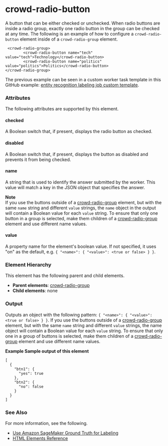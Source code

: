 # crowd\-radio\-button<a name="sms-ui-template-crowd-radio-button"></a>

A button that can be either checked or unchecked\. When radio buttons are inside a radio group, exactly one radio button in the group can be checked at any time\. The following is an example of how to configure a `crowd-radio-button` element inside of a `crowd-radio-group` element\.

```
 <crowd-radio-group>
        <crowd-radio-button name="tech" value="tech">Technology</crowd-radio-button>
        <crowd-radio-button name="politics" value="politics">Politics</crowd-radio-button>
</crowd-radio-group>
```

The previous example can be seen in a custom worker task template in this GitHub example: [entity recognition labeling job custom template](https://github.com/aws-samples/amazon-sagemaker-ground-truth-task-uis/blob/master/text/named-entity-recognition-with-additional-classification.liquid.html)\.

### Attributes<a name="radio-button-attributes"></a>

The following attributes are supported by this element\.

#### checked<a name="radio-button-attributes-checked"></a>

A Boolean switch that, if present, displays the radio button as checked\.

#### disabled<a name="radio-button-attributes-disabled"></a>

A Boolean switch that, if present, displays the button as disabled and prevents it from being checked\.

#### name<a name="radio-button-attributes-name"></a>

A string that is used to identify the answer submitted by the worker\. This value will match a key in the JSON object that specifies the answer\.

**Note**  
If you use the buttons outside of a [crowd\-radio\-group](sms-ui-template-crowd-radio-group.md) element, but with the same `name` string and different `value` strings, the `name` object in the output will contain a Boolean value for each `value` string\. To ensure that only one button in a group is selected, make them children of a [crowd\-radio\-group](sms-ui-template-crowd-radio-group.md) element and use different name values\.

#### value<a name="radio-button-attributes-value"></a>

A property name for the element's boolean value\. If not specified, it uses "on" as the default, e\.g\. `{ "<name>": { "<value>": <true or false> } }`\.

### Element Hierarchy<a name="radio-button-element-hierarchy"></a>

This element has the following parent and child elements\.
+ **Parent elements**: [crowd\-radio\-group](sms-ui-template-crowd-radio-group.md)
+ **Child elements**: none

### Output<a name="radio-button-output"></a>

Outputs an object with the following pattern: `{ "<name>": { "<value>": <true or false> } }`\. If you use the buttons outside of a [crowd\-radio\-group](sms-ui-template-crowd-radio-group.md) element, but with the same `name` string and different `value` strings, the name object will contain a Boolean value for each `value` string\. To ensure that only one in a group of buttons is selected, make them children of a [crowd\-radio\-group](sms-ui-template-crowd-radio-group.md) element and use different name values\.

**Example Sample output of this element**  

```
[
  {
    "btn1": {
      "yes": true
    },
    "btn2": {
      "no": false
    }
  }
]
```

### See Also<a name="radio-button-see-also"></a>

For more information, see the following\.
+ [Use Amazon SageMaker Ground Truth for Labeling](sms.md)
+ [HTML Elements Reference](sms-ui-template-reference.md)